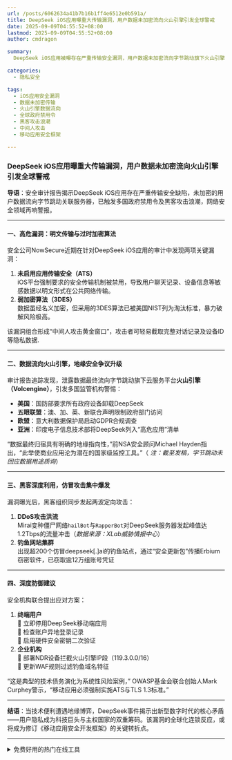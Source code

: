 ```yaml
---
url: /posts/6062634a41b7b16b1ff4e6512e0b591a/
title: DeepSeek iOS应用曝重大传输漏洞，用户数据未加密流向火山引擎引发全球警戒
date: 2025-09-09T04:55:52+08:00
lastmod: 2025-09-09T04:55:52+08:00
author: cmdragon

summary:
  DeepSeek iOS应用被曝存在严重传输安全漏洞，用户数据未加密流向字节跳动旗下火山引擎，引发全球警戒。安全审计发现该应用未启用应用传输安全（ATS），且采用已被淘汰的3DES加密算法，导致敏感数据易被截取。多国政府已发布禁用令，黑客组织利用漏洞发起DDoS攻击和钓鱼网站集群攻击。安全机构建议用户立即停用该应用，企业应部署防御措施。此次事件凸显了用户隐私在科技巨头与主权国家博弈中的脆弱性。

categories:
  - 隐私安全

tags:
  - iOS应用安全漏洞
  - 数据未加密传输
  - 火山引擎数据流向
  - 全球政府禁用令
  - 黑客攻击浪潮
  - 中间人攻击
  - 移动应用安全框架

---
```


### DeepSeek iOS应用曝重大传输漏洞，用户数据未加密流向火山引擎引发全球警戒

**导语**：安全审计报告揭示DeepSeek iOS应用存在严重传输安全缺陷，未加密的用户数据流向字节跳动关联服务器，已触发多国政府禁用令及黑客攻击浪潮，网络安全领域再响警报。

---

#### 一、高危漏洞：明文传输与过时加密算法

安全公司NowSecure近期在针对DeepSeek iOS应用的审计中发现两项关键漏洞：

1. **未启用应用传输安全（ATS）**  
   iOS平台强制要求的安全传输机制被禁用，导致用户聊天记录、设备信息等敏感数据以明文形式在公共网络传输。
2. **弱加密算法（3DES）**  
   数据虽经名义加密，但采用的3DES算法已被美国NIST列为淘汰标准，暴力破解风险极高。

该漏洞组合形成“中间人攻击黄金窗口”，攻击者可轻易截取完整对话记录及设备ID等隐私数据.

---

#### 二、数据流向火山引擎，地缘安全争议升级

审计报告追踪发现，泄露数据最终流向字节跳动旗下云服务平台**火山引擎（Volcengine）**，引发多国监管机构警惕：

- **美国**：国防部要求所有政府设备卸载DeepSeek
- **五眼联盟**：澳、加、英、新联合声明限制政府部门访问
- **欧盟**：意大利数据保护局启动GDPR合规调查
- **亚洲**：印度电子信息技术部将DeepSeek列入“高危应用”清单

“数据最终归宿具有明确的地缘指向性，”前NSA安全顾问Michael Hayden指出，“此举使商业应用沦为潜在的国家级监控工具。”（
*注：截至发稿，字节跳动未回应数据用途质询*）

---

#### 三、黑客深度利用，仿冒攻击集中爆发

漏洞曝光后，黑客组织同步发起两波定向攻击：

1. **DDoS攻击洪流**  
   Mirai变种僵尸网络`hailBot`与`RapperBot`对DeepSeek服务器发起峰值达1.2Tbps的流量冲击（*数据来源：XLab威胁情报中心*）
2. **钓鱼网站集群**  
   出现超200个仿冒deepseek[.]ai的钓鱼站点，通过“安全更新包”传播Erbium窃密软件，已窃取逾12万组账号凭证

---

#### 四、深度防御建议

安全机构联合提出应对方案：

1. **终端用户**  
   🔸 立即停用DeepSeek移动端应用  
   🔸 检查账户异地登录记录  
   🔸 启用硬件安全密钥二次验证
2. **企业机构**  
   🔸 部署NDR设备拦截火山引擎IP段（119.3.0.0/16）  
   🔸 更新WAF规则过滤钓鱼域名特征

“这是典型的技术债务演化为系统性风险案例，” OWASP基金会联合创始人Mark Curphey警示，“移动应用必须强制实施ATS与TLS 1.3标准。”

---

**结语**：当技术便利遭遇地缘博弈，DeepSeek事件揭示出新型数字时代的核心矛盾——用户隐私成为科技巨头与主权国家的双重筹码。该漏洞的全球化连锁反应，或将成为修订《移动应用安全开发框架》的关键转折点。

---

<details>
<summary>免费好用的热门在线工具</summary>

- [歌词生成工具 - 应用商店 | By cmdragon](https://tools.cmdragon.cn/zh/apps/lyrics-generator)
- [网盘资源聚合搜索 - 应用商店 | By cmdragon](https://tools.cmdragon.cn/zh/apps/cloud-drive-search)
- [ASCII字符画生成器 - 应用商店 | By cmdragon](https://tools.cmdragon.cn/zh/apps/ascii-art-generator)
- [JSON Web Tokens 工具 - 应用商店 | By cmdragon](https://tools.cmdragon.cn/zh/apps/jwt-tool)
- [Bcrypt 密码工具 - 应用商店 | By cmdragon](https://tools.cmdragon.cn/zh/apps/bcrypt-tool)
- [GIF 合成器 - 应用商店 | By cmdragon](https://tools.cmdragon.cn/zh/apps/gif-composer)
- [GIF 分解器 - 应用商店 | By cmdragon](https://tools.cmdragon.cn/zh/apps/gif-decomposer)
- [文本隐写术 - 应用商店 | By cmdragon](https://tools.cmdragon.cn/zh/apps/text-steganography)
- [CMDragon 在线工具 - 高级AI工具箱与开发者套件 | 免费好用的在线工具](https://tools.cmdragon.cn/zh)
- [应用商店 - 发现1000+提升效率与开发的AI工具和实用程序 | 免费好用的在线工具](https://tools.cmdragon.cn/zh/apps?category=trending)
- [CMDragon 更新日志 - 最新更新、功能与改进 | 免费好用的在线工具](https://tools.cmdragon.cn/zh/changelog)
- [支持我们 - 成为赞助者 | 免费好用的在线工具](https://tools.cmdragon.cn/zh/sponsor)
- [AI文本生成图像 - 应用商店 | 免费好用的在线工具](https://tools.cmdragon.cn/zh/apps/text-to-image-ai)
- [临时邮箱 - 应用商店 | 免费好用的在线工具](https://tools.cmdragon.cn/zh/apps/temp-email)
- [二维码解析器 - 应用商店 | 免费好用的在线工具](https://tools.cmdragon.cn/zh/apps/qrcode-parser)
- [文本转思维导图 - 应用商店 | 免费好用的在线工具](https://tools.cmdragon.cn/zh/apps/text-to-mindmap)
- [正则表达式可视化工具 - 应用商店 | 免费好用的在线工具](https://tools.cmdragon.cn/zh/apps/regex-visualizer)
- [文件隐写工具 - 应用商店 | 免费好用的在线工具](https://tools.cmdragon.cn/zh/apps/steganography-tool)
- [IPTV 频道探索器 - 应用商店 | 免费好用的在线工具](https://tools.cmdragon.cn/zh/apps/iptv-explorer)
- [快传 - 应用商店 | 免费好用的在线工具](https://tools.cmdragon.cn/zh/apps/snapdrop)
- [随机抽奖工具 - 应用商店 | 免费好用的在线工具](https://tools.cmdragon.cn/zh/apps/lucky-draw)
- [动漫场景查找器 - 应用商店 | 免费好用的在线工具](https://tools.cmdragon.cn/zh/apps/anime-scene-finder)
- [时间工具箱 - 应用商店 | 免费好用的在线工具](https://tools.cmdragon.cn/zh/apps/time-toolkit)
- [网速测试 - 应用商店 | 免费好用的在线工具](https://tools.cmdragon.cn/zh/apps/speed-test)
- [AI 智能抠图工具 - 应用商店 | 免费好用的在线工具](https://tools.cmdragon.cn/zh/apps/background-remover)
- [背景替换工具 - 应用商店 | 免费好用的在线工具](https://tools.cmdragon.cn/zh/apps/background-replacer)
- [艺术二维码生成器 - 应用商店 | 免费好用的在线工具](https://tools.cmdragon.cn/zh/apps/artistic-qrcode)
- [Open Graph 元标签生成器 - 应用商店 | 免费好用的在线工具](https://tools.cmdragon.cn/zh/apps/open-graph-generator)
- [图像对比工具 - 应用商店 | 免费好用的在线工具](https://tools.cmdragon.cn/zh/apps/image-comparison)
- [图片压缩专业版 - 应用商店 | 免费好用的在线工具](https://tools.cmdragon.cn/zh/apps/image-compressor)
- [密码生成器 - 应用商店 | 免费好用的在线工具](https://tools.cmdragon.cn/zh/apps/password-generator)
- [SVG优化器 - 应用商店 | 免费好用的在线工具](https://tools.cmdragon.cn/zh/apps/svg-optimizer)
- [调色板生成器 - 应用商店 | 免费好用的在线工具](https://tools.cmdragon.cn/zh/apps/color-palette)
- [在线节拍器 - 应用商店 | 免费好用的在线工具](https://tools.cmdragon.cn/zh/apps/online-metronome)
- [IP归属地查询 - 应用商店 | 免费好用的在线工具](https://tools.cmdragon.cn/zh/apps/ip-geolocation)
- [CSS网格布局生成器 - 应用商店 | 免费好用的在线工具](https://tools.cmdragon.cn/zh/apps/css-grid-layout)
- [邮箱验证工具 - 应用商店 | 免费好用的在线工具](https://tools.cmdragon.cn/zh/apps/email-validator)
- [书法练习字帖 - 应用商店 | 免费好用的在线工具](https://tools.cmdragon.cn/zh/apps/calligraphy-practice)
- [金融计算器套件 - 应用商店 | 免费好用的在线工具](https://tools.cmdragon.cn/zh/apps/finance-calculator-suite)
- [中国亲戚关系计算器 - 应用商店 | 免费好用的在线工具](https://tools.cmdragon.cn/zh/apps/chinese-kinship-calculator)
- [Protocol Buffer 工具箱 - 应用商店 | 免费好用的在线工具](https://tools.cmdragon.cn/zh/apps/protobuf-toolkit)
- [IP归属地查询 - 应用商店 | 免费好用的在线工具](https://tools.cmdragon.cn/zh/apps/ip-geolocation)
- [图片无损放大 - 应用商店 | 免费好用的在线工具](https://tools.cmdragon.cn/zh/apps/image-upscaler)
- [文本比较工具 - 应用商店 | 免费好用的在线工具](https://tools.cmdragon.cn/zh/apps/text-compare)
- [IP批量查询工具 - 应用商店 | 免费好用的在线工具](https://tools.cmdragon.cn/zh/apps/ip-batch-lookup)
- [域名查询工具 - 应用商店 | 免费好用的在线工具](https://tools.cmdragon.cn/zh/apps/domain-finder)
- [DNS工具箱 - 应用商店 | 免费好用的在线工具](https://tools.cmdragon.cn/zh/apps/dns-toolkit)
- [网站图标生成器 - 应用商店 | 免费好用的在线工具](https://tools.cmdragon.cn/zh/apps/favicon-generator)
- [XML Sitemap](https://tools.cmdragon.cn/sitemap_index.xml)

</details>
